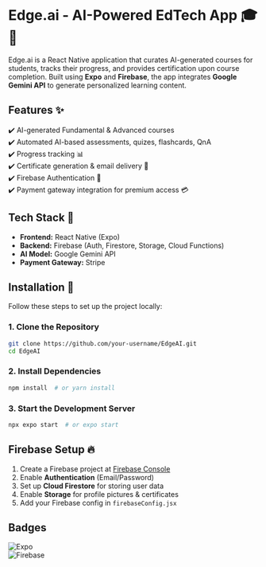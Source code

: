 # Edge.ai - AI-Powered EdTech App 🎓🤖

Edge.ai is a React Native application that curates AI-generated courses for students, tracks their progress, and provides certification upon course completion. Built using **Expo** and **Firebase**, the app integrates **Google Gemini API** to generate personalized learning content.

## Features ✨

✔️ AI-generated Fundamental & Advanced courses  
✔️ Automated AI-based assessments, quizes, flashcards, QnA  
✔️ Progress tracking 📊  
✔️ Certificate generation & email delivery 📝  
✔️ Firebase Authentication 🔐  
✔️ Payment gateway integration for premium access 💳    

## Tech Stack 🏰

- **Frontend:** React Native (Expo)  
- **Backend:** Firebase (Auth, Firestore, Storage, Cloud Functions)  
- **AI Model:** Google Gemini API  
- **Payment Gateway:** Stripe  

## Installation 🚀

Follow these steps to set up the project locally:

### 1. Clone the Repository  
```sh
git clone https://github.com/your-username/EdgeAI.git
cd EdgeAI
```

### 2. Install Dependencies  
```sh
npm install  # or yarn install
```

### 3. Start the Development Server  
```sh
npx expo start  # or expo start
```

## Firebase Setup 🔥

1. Create a Firebase project at [Firebase Console](https://console.firebase.google.com/)  
2. Enable **Authentication** (Email/Password)  
3. Set up **Cloud Firestore** for storing user data  
4. Enable **Storage** for profile pictures & certificates  
5. Add your Firebase config in `firebaseConfig.jsx`  

## Badges  
![Expo](https://img.shields.io/badge/Expo-ReactNative-blue?style=for-the-badge&logo=expo)  
![Firebase](https://img.shields.io/badge/Firebase-Backend-orange?style=for-the-badge&logo=firebase)  



